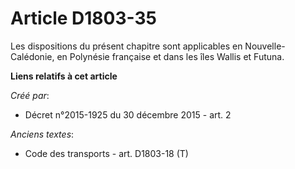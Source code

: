# Article D1803-35

Les dispositions du présent chapitre sont applicables en Nouvelle-Calédonie, en Polynésie française et dans les îles Wallis
et Futuna.

**Liens relatifs à cet article**

_Créé par_:

  - Décret n°2015-1925 du 30 décembre 2015 - art. 2

_Anciens textes_:

  - Code des transports - art. D1803-18 (T)
